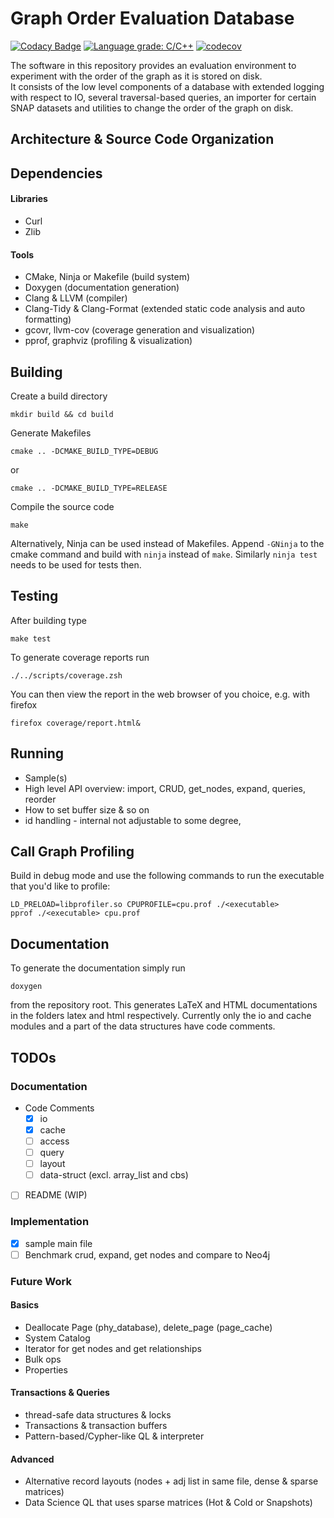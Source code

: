 # Graph Order Evaluation Database
[![Codacy Badge](https://app.codacy.com/project/badge/Grade/db98dfa832514fecb1829fd2aab68728)](https://www.codacy.com/gh/SomeUserName1/master/dashboard?utm_source=github.com&amp;utm_medium=referral&amp;utm_content=SomeUserName1/master&amp;utm_campaign=Badge_Grade)  [![Language grade: C/C++](https://img.shields.io/lgtm/grade/cpp/g/SomeUserName1/master.svg?logo=lgtm&logoWidth=18)](https://lgtm.com/projects/g/SomeUserName1/master/context:cpp) [![codecov](https://codecov.io/gh/SomeUserName1/master/branch/main/graph/badge.svg?token=YIBICJOF1R)](https://codecov.io/gh/SomeUserName1/master) 

The software in this repository provides an evaluation environment to experiment with the order of the graph as it is stored on disk.  
It consists of the low level components of a database with extended logging with respect to IO, several traversal-based queries, an importer for certain SNAP datasets and  utilities to change the order of the graph on disk.

## Architecture \& Source Code Organization


## Dependencies
#### Libraries
- Curl
- Zlib

#### Tools
- CMake, Ninja or Makefile (build system)
- Doxygen (documentation generation)
- Clang & LLVM (compiler)
- Clang-Tidy & Clang-Format (extended static code analysis and auto formatting)
- gcovr, llvm-cov (coverage generation and visualization)
- pprof, graphviz (profiling & visualization)


## Building
Create a build directory
```
mkdir build && cd build
```
Generate Makefiles
```
cmake .. -DCMAKE_BUILD_TYPE=DEBUG
```
or
```
cmake .. -DCMAKE_BUILD_TYPE=RELEASE
```
Compile the source code 
```
make
```
Alternatively, Ninja can be used instead of Makefiles. Append ```-GNinja``` to the cmake command and build with ```ninja``` instead of ```make```. Similarly ```ninja test``` needs to be used for tests then.

## Testing
After building type 
```
make test
```
To generate coverage reports run
```
./../scripts/coverage.zsh
```
You can then view the report in the web browser of you choice, e.g. with firefox
```
firefox coverage/report.html&
```

## Running
- Sample(s)
- High level API overview: import, CRUD, get_nodes, expand, queries, reorder
- How to set buffer size & so on
- id handling - internal not adjustable to some degree, 

## Call Graph Profiling
Build in debug mode and use the following commands to run the executable that you'd like to profile:
```
LD_PRELOAD=libprofiler.so CPUPROFILE=cpu.prof ./<executable>
pprof ./<executable> cpu.prof
```

## Documentation
To generate the documentation simply run
```
doxygen
```
from the repository root. This generates LaTeX and HTML documentations in the folders latex and html respectively.
Currently only the io and cache modules and a part of the data structures have code comments.


## TODOs
### Documentation 
- Code Comments
    - [x] io
    - [x] cache
    - [ ] access
    - [ ] query
    - [ ] layout
    - [ ] data-struct (excl. array_list and cbs)
- [ ] README (WIP)

### Implementation
- [x] sample main file
- [ ] Benchmark crud, expand, get nodes and compare to Neo4j

### Future Work
#### Basics
  - Deallocate Page (phy_database), delete_page (page_cache)
  - System Catalog 
  - Iterator for get nodes and get relationships
  - Bulk ops
  - Properties

#### Transactions & Queries
  - thread-safe data structures & locks
  - Transactions & transaction buffers
  - Pattern-based/Cypher-like QL & interpreter

#### Advanced
  - Alternative record layouts (nodes + adj list in same file, dense & sparse matrices)
  - Data Science QL that uses sparse matrices (Hot & Cold or Snapshots)
